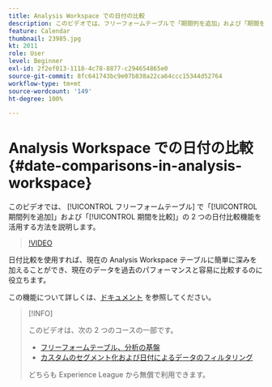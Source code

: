 ```yaml
---
title: Analysis Workspace での日付の比較
description: このビデオでは、フリーフォームテーブルで「期間列を追加」および「期間を比較」の 2 つの日付比較機能を活用する方法を説明します。
feature: Calendar
thumbnail: 23985.jpg
kt: 2011
role: User
level: Beginner
exl-id: 2f2ef013-1118-4c78-8877-c294654865e0
source-git-commit: 8fc641743bc9e07b838a22ca64ccc15344d52764
workflow-type: tm+mt
source-wordcount: '149'
ht-degree: 100%

---
```


# Analysis Workspace での日付の比較 {#date-comparisons-in-analysis-workspace}

このビデオでは、 [!UICONTROL フリーフォームテーブル] で「[!UICONTROL 期間列を追加]」および「[!UICONTROL 期間を比較]」の 2 つの日付比較機能を活用する方法を説明します。

>[!VIDEO](https://video.tv.adobe.com/v/23985/?quality=12&learn=on)

日付比較を使用すれば、現在の Analysis Workspace テーブルに簡単に深みを加えることができ、現在のデータを過去のパフォーマンスと容易に比較するのに役立ちます。

この機能について詳しくは、[ドキュメント](https://experienceleague.adobe.com/docs/analytics/analyze/analysis-workspace/components/calendar-date-ranges/time-comparison.html?lang=ja) を参照してください。

>[!INFO]
>
> このビデオは、次の 2 つのコースの一部です。
>
> * [フリーフォームテーブル、分析の基盤](https://experienceleague.adobe.com/?recommended=Analytics-U-1-2020.3)
> * [カスタムのセグメント化および日付によるデータのフィルタリング](https://experienceleague.adobe.com/?recommended=Analytics-U-1-2021.1.filterdata&amp;lang=ja)
>
> どちらも Experience League から無償で利用できます。
